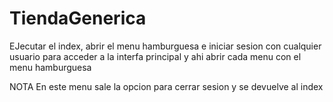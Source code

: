 # TiendaGenerica
EJecutar el index, abrir el menu hamburguesa e iniciar sesion con cualquier usuario para acceder a la interfa principal y ahi abrir cada menu con el menu hamburguesa

NOTA
En este menu sale la opcion para cerrar sesion  y se devuelve al index
